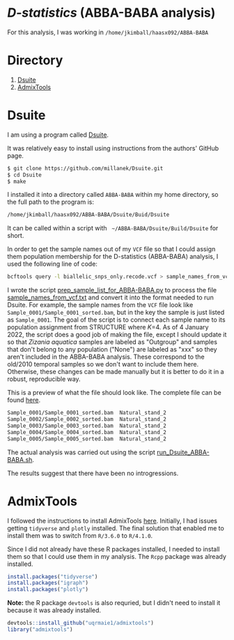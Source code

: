 # _D-statistics_ (ABBA-BABA analysis)

For this analysis, I was working in `/home/jkimball/haasx092/ABBA-BABA`

# Directory
1. [Dsuite](#Dsuite)
2. [AdmixTools](#AdmixTools)

# Dsuite
I am using a program called [Dsuite](https://github.com/millanek/Dsuite).

It was relatively easy to install using instructions from the authors' GitHub page.
```bash
$ git clone https://github.com/millanek/Dsuite.git
$ cd Dsuite
$ make
```
I installed it into a directory called `ABBA-BABA` within my home directory, so the full path to the program is:
```bash
/home/jkimball/haasx092/ABBA-BABA/Dsuite/Buid/Dsuite
```
It can be called within a script with ` ~/ABBA-BABA/Dsuite/Build/Dsuite` for short.

In order to get the sample names out of my `VCF` file so that I could assign them population membership for the D-statistics (ABBA-BABA) analysis, I used the following line of code:
```bash
bcftools query -l biallelic_snps_only.recode.vcf > sample_names_from_vcf.txt
```

I wrote the script [prep_sample_list_for_ABBA-BABA.py](prep_sample_list_for_ABBA-BABA.py) to process the file [sample_names_from_vcf.txt](sample_names_from_vcf.txt) and convert it into the format needed to run Dsuite. For example, the sample names from the `VCF` file look like `Sample_0001/Sample_0001_sorted.bam`, but in the key the sample is just listed as `Sample_0001`. The goal of the script is to connect each sample name to its population assignment from STRUCTURE where _K_=4. As of 4 January 2022, the script does a good job of making the file, except I should update it so that _Zizania aquatica_ samples are labeled as "Outgroup" and samples that don't belong to any population ("None") are labeled as "xxx" so they aren't included in the ABBA-BABA analysis. These correspond to the old/2010 temporal samples so we don't want to include them here. Otherwise, these changes can be made manually but it is better to do it in a robust, reproducible way.

This is a preview of what the file should look like. The complete file can be found [here](sample_list_with_key.txt).
```bash
Sample_0001/Sample_0001_sorted.bam  Natural_stand_2
Sample_0002/Sample_0002_sorted.bam  Natural_stand_2
Sample_0003/Sample_0003_sorted.bam  Natural_stand_2
Sample_0004/Sample_0004_sorted.bam  Natural_stand_2
Sample_0005/Sample_0005_sorted.bam  Natural_stand_2
```

The actual analysis was carried out using the script [run_Dsuite_ABBA-BABA.sh](run_Dsuite_ABBA-BABA.sh).

The results suggest that there have been no introgressions.

# AdmixTools

I followed the instructions to install AdmixTools [here](https://github.com/uqrmaie1/admixtools). Initially, I had issues getting `tidyverse` and `plotly` installed. The final solution that enabled me to install them was to switch from `R/3.6.0` to `R/4.1.0`.

Since I did not already have these R packages installed, I needed to install them so that I could use them in my analysis. The `Rcpp` package was already installed.
```R
install.packages("tidyverse")
install.packages("igraph")
install.packages("plotly")
```
**Note:** the R package `devtools` is also requried, but I didn't need to install it because it was already installed.
```R
devtools::install_github("uqrmaie1/admixtools")
library("admixtools")
```
